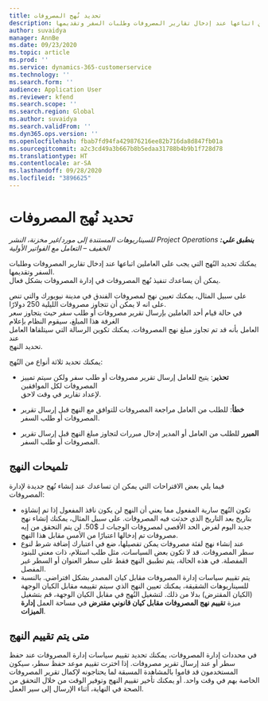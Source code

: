 ```yaml
---
title: تحديد نُهج المصروفات
description: يمكنك تحديد نُهج المصروفات التي يجب على العاملين اتباعها عند إدخال تقارير المصروفات وطلبات السفر وتقديمها.
author: suvaidya
manager: AnnBe
ms.date: 09/23/2020
ms.topic: article
ms.prod: ''
ms.service: dynamics-365-customerservice
ms.technology: ''
ms.search.form: ''
audience: Application User
ms.reviewer: kfend
ms.search.scope: ''
ms.search.region: Global
ms.author: suvaidya
ms.search.validFrom: ''
ms.dyn365.ops.version: ''
ms.openlocfilehash: fbab7fd94fa429876216ee82b716da8d847fb01a
ms.sourcegitcommit: a2c3cd49a3b667b8b5edaa31788b4b9b1f728d78
ms.translationtype: HT
ms.contentlocale: ar-SA
ms.lasthandoff: 09/28/2020
ms.locfileid: "3896625"
---
```

# <a name="define-expense-policies"></a>تحديد نُهج المصروفات

_**ينطبق علي:** ‏‫Project Operations للسيناريوهات المستندة إلى مورد/غير مخزنة‬، ‏‫النشر الخفيف – التعامل مع الفواتير الأولية‬_

يمكنك تحديد النُهج التي يجب على العاملين اتباعها عند إدخال تقارير المصروفات وطلبات السفر وتقديمها.         
يمكن أن يساعدك تنفيذ نُهج المصروفات في إدارة المصروفات بشكل فعال.         

على سبيل المثال، يمكنك تعيين نهج لمصروفات الفندق في مدينة نيويورك والتي تنص على انه لا يمكن أن تتجاوز مصروفات الليلية 250 دولارًا.       
في حالة قيام أحد العاملين بإرسال تقرير مصروفات أو طلب سفر حيث يتجاوز سعر الغرفة هذا المبلغ، سيقوم النظام بإعلام         
العامل بأنه قد تم تجاوز مبلغ نهج المصروفات. يمكنك تكوين الرسالة التي سيتلقاها العامل عند        
تحديد النهج.      
        
يمكنك تحديد ثلاثة أنواع من النُهج:         
        
- **تحذير**: يتيح للعامل إرسال تقرير مصروفات أو طلب سفر ولكن سيتم تمييز المصروفات لكل الموافقين         
  لإعداد تقارير في وقت لاحق.        

- **خطأ**: للطلب من العامل مراجعة المصروفات للتوافق مع النهج قبل إرسال تقرير المصروفات أو طلب السفر.        
 
 - **المبرر** للطلب من العامل أو المدير إدخال مبررات لتجاوز مبلغ النهج قبل إرسال تقرير المصروفات أو طلب السفر.        

## <a name="policy-tips"></a>تلميحات النهج
فيما يلي بعض الاقتراحات التي يمكن ان تساعدك عند إنشاء نُهج جديدة لإدارة المصروفات: 

- تكون النُهج سارية المفعول مما يعني أن النهج لن يكون نافذ المفعول إذا تم إنشاؤه بتاريخ بعد التاريخ الذي حدثت فيه المصروفات. على سبيل المثال، يمكنك إنشاء نهج جديد اليوم لفرض الحد الأقصى لمصروفات الوجبات لـ $50. لن يتم التحقق من إيه مصروفات تم إدخالها اعتبارًا من الأمس مقابل هذا النهج.
- عند إنشاء نهج لفئة مصروفات يمكن تفصيلها، ضع في اعتبارك إضافة شرط لنوع سطر المصروفات. قد لا تكون بعض السياسات، مثل طلب استلام، ذات معني للبنود المفصلة. في هذه الحالة، يتم تطبيق النهج فقط على سطر العنوان أو السطر غير المفصل. 
- يتم تقييم سياسات إدارة المصروفات مقابل كيان المصدر بشكل افتراضي. بالنسبة للسيناريوهات الشقيقة، يمكنك تعيين النهج الذي سيتم تقييمه مقابل الكيان الوجهة (الكيان المقترض) بدلا من ذلك. لتشغيل النُهج في مقابل الكيان الوجهة، قم بتشغيل ميزة **تقييم نهج المصروفات مقابل كيان قانوني مقترض** في مساحة العمل **إدارة الميزات**.

## <a name="when-to-evaluate-policies"></a>متى يتم تقييم النهج

في محددات إدارة المصروفات، يمكنك تحديد تقييم سياسات إدارة المصروفات عند حفظ سطر أو عند إرسال تقرير مصروفات. إذا اخترت تقييم موعد حفظ سطر، سيكون المستخدمون قد قاموا بالمشاهدة المسبقة لما يحتاجونه لإكمال تقرير المصروفات الخاصة بهم في وقت واحد. أو يمكنك تأخير تقييم النهج وتوفير الوقت من خلال التحقق من الصحة في النهاية، أثناء الإرسال إلى سير العمل.
